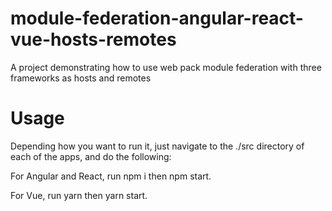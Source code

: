 # module-federation-angular-react-vue-hosts-remotes
A project demonstrating how to use web pack module federation with three frameworks as hosts and remotes

# Usage
Depending how you want to run it, just navigate to the ./src directory of each of the apps, and do the following:

For Angular and React, run npm i then npm start.

For Vue, run yarn then yarn start.
